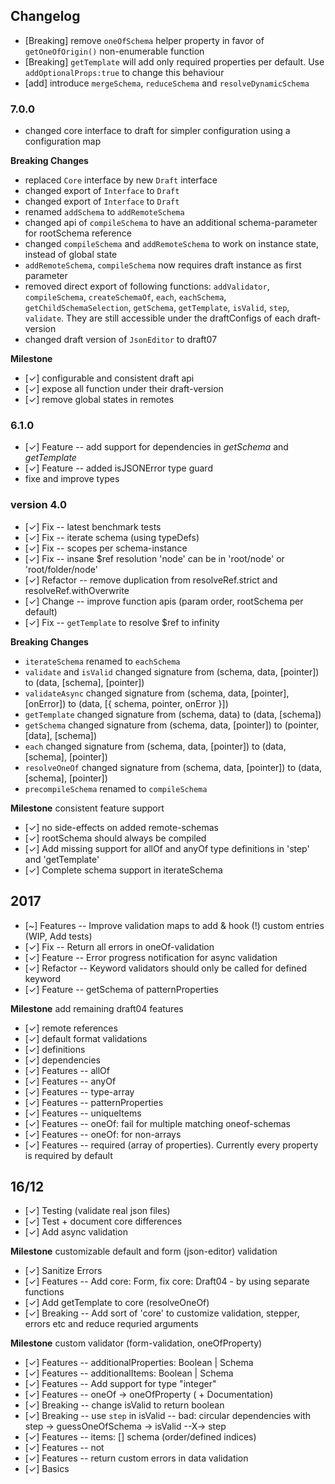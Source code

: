 ## Changelog

- [Breaking] remove `oneOfSchema` helper property in favor of `getOneOfOrigin()` non-enumerable function
- [Breaking] `getTemplate` will add only required properties per default. Use `addOptionalProps:true` to change this behaviour
- [add] introduce `mergeSchema`, `reduceSchema` and `resolveDynamicSchema`

### 7.0.0

-   changed core interface to draft for simpler configuration using a configuration map

**Breaking Changes**

- replaced `Core` interface by new `Draft` interface
- changed export of `Interface` to `Draft`
- changed export of `Interface` to `Draft`
- renamed `addSchema` to `addRemoteSchema`
- changed api of `compileSchema` to have an additional schema-parameter for rootSchema reference
- changed `compileSchema` and `addRemoteSchema` to work on instance state, instead of global state
- `addRemoteSchema`, `compileSchema` now requires draft instance as first parameter
- removed direct export of following functions: `addValidator`, `compileSchema`, `createSchemaOf`, `each`, `eachSchema`, `getChildSchemaSelection`, `getSchema`, `getTemplate`, `isValid`, `step`, `validate`. They are still accessible under the draftConfigs of each draft-version
- changed draft version of `JsonEditor` to draft07

**Milestone**

- [✓] configurable and consistent draft api
- [✓] expose all function under their draft-version
- [✓] remove global states in remotes


### 6.1.0

-   [✓] Feature -- add support for dependencies in _getSchema_ and _getTemplate_
-   [✓] Feature -- added isJSONError type guard
-   fixe and improve types

### version 4.0

- [✓] Fix -- latest benchmark tests
- [✓] Fix -- iterate schema (using typeDefs)
- [✓] Fix -- scopes per schema-instance
- [✓] Fix -- insane $ref resolution 'node' can be in 'root/node' or 'root/folder/node'
- [✓] Refactor -- remove duplication from resolveRef.strict and resolveRef.withOverwrite
- [✓] Change -- improve function apis (param order, rootSchema per default)
- [✓] Fix -- `getTemplate` to resolve $ref to infinity

**Breaking Changes**

- `iterateSchema` renamed to `eachSchema`
- `validate` and `isValid` changed signature from (schema, data, [pointer]) to (data, [schema], [pointer])
- `validateAsync` changed signature from (schema, data, [pointer], [onError]) to (data, [{ schema, pointer, onError }])
- `getTemplate` changed signature from (schema, data) to (data, [schema])
- `getSchema` changed signature from (schema, data, [pointer]) to (pointer, [data], [schema])
- `each` changed signature from (schema, data, [pointer]) to (data, [schema], [pointer])
- `resolveOneOf` changed signature from (schema, data, [pointer]) to (data, [schema], [pointer])
- `precompileSchema` renamed to `compileSchema`

**Milestone** consistent feature support

- [✓] no side-effects on added remote-schemas
- [✓] rootSchema should always be compiled
- [✓] Add missing support for allOf and anyOf type definitions in 'step' and 'getTemplate'
- [✓] Complete schema support in iterateSchema


## 2017

- [~] Features -- Improve validation maps to add & hook (!) custom entries (WIP, Add tests)
- [✓] Fix -- Return all errors in oneOf-validation
- [✓] Feature -- Error progress notification for async validation
- [✓] Refactor -- Keyword validators should only be called for defined keyword
- [✓] Feature -- getSchema of patternProperties

**Milestone** add remaining draft04 features
- [✓] remote references
- [✓] default format validations
- [✓] definitions
- [✓] dependencies
- [✓] Features -- allOf
- [✓] Features -- anyOf
- [✓] Features -- type-array
- [✓] Features -- patternProperties
- [✓] Features -- uniqueItems
- [✓] Features -- oneOf: fail for multiple matching oneof-schemas
- [✓] Features -- oneOf: for non-arrays
- [✓] Features -- required (array of properties). Currently every property is required by default


## 16/12

- [✓] Testing (validate real json files)
- [✓] Test + document core differences
- [✓] Add async validation

**Milestone** customizable default and form (json-editor) validation
- [✓] Sanitize Errors 
- [✓] Features -- Add core: Form, fix core: Draft04 - by using separate functions
- [✓] Add getTemplate to core (resolveOneOf)
- [✓] Breaking -- Add sort of 'core' to customize validation, stepper, errors etc and reduce requried arguments

**Milestone** custom validator (form-validation, oneOfProperty)
- [✓] Features -- additionalProperties: Boolean | Schema
- [✓] Features -- additionalItems: Boolean | Schema
- [✓] Features -- Add support for type "integer"
- [✓] Features -- oneOf -> oneOfProperty ( + Documentation)
- [✓] Breaking -- change isValid to return boolean
- [✓] Breaking -- use `step` in isValid -- bad: circular dependencies with step -> guessOneOfSchema -> isValid --X-> step
- [✓] Features -- items: [] schema (order/defined indices)
- [✓] Features -- not
- [✓] Features -- return custom errors in data validation
- [✓] Basics
